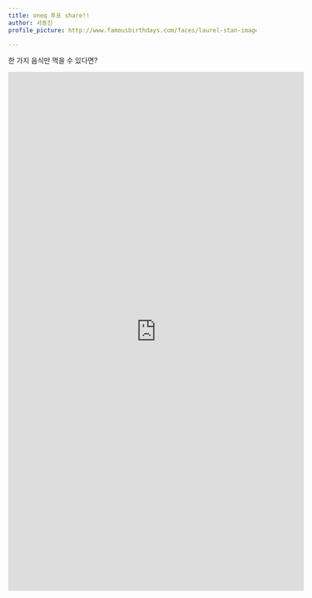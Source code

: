 ```yaml
---
title: oneq 투표 share!!
author: 서동진
profile_picture: http://www.famousbirthdays.com/faces/laurel-stan-image.jpg

---
```


한 가지 음식만 먹을 수 있다면?

<iframe width="600"height="1051"src="http://alpha-oneq.nhnent.com/i#12/0"frameborder="0"></iframe>